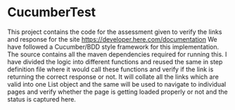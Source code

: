 # CucumberTest
  This project contains the code for the assessment given to verify the links and response for the site https://developer.here.com/documentation
  We have followed a Cucumber/BDD style framework for this implementation.
  The source contains all the maven dependencies required for running this.
  I have divided the logic into different functions and reused the same in step definition file where it would call these functions and verify if the link is returning the correct response or not. It will collate all the links which are valid into one List object and the same will be used to navigate to individual pages and verify whether the page is getting loaded properly or not and the status is captured here.
